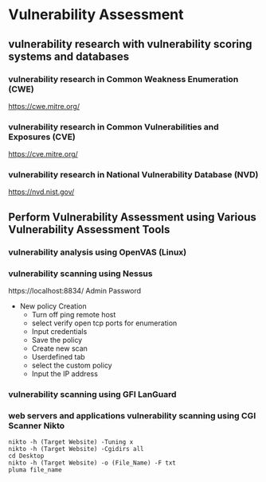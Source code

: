 # Vulnerability Assessment

## vulnerability research with vulnerability scoring systems and databases

### vulnerability research in Common Weakness Enumeration (CWE)

https://cwe.mitre.org/

### vulnerability research in Common Vulnerabilities and Exposures (CVE)

https://cve.mitre.org/

### vulnerability research in National Vulnerability Database (NVD)

https://nvd.nist.gov/

## Perform Vulnerability Assessment using Various Vulnerability Assessment Tools

### vulnerability analysis using OpenVAS (Linux)

### vulnerability scanning using Nessus

https://localhost:8834/
Admin
Password

* New policy Creation
	* Turn off ping remote host
	* select verify open tcp ports for enumeration
	* Input credentials 
	* Save the policy
	* Create new scan
	* Userdefined tab
	* select the custom policy
	* Input the IP address


### vulnerability scanning using GFI LanGuard
### web servers and applications vulnerability scanning using CGI Scanner Nikto

```
nikto -h (Target Website) -Tuning x
nikto -h (Target Website) -Cgidirs all
cd Desktop
nikto -h (Target Website) -o (File_Name) -F txt
pluma file_name
```
